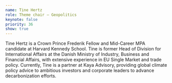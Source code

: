 ```yaml
---
name: Tine Hertz
role: Theme chair – Geopolitics
keynote: false
priority: 36
show: true
---
```


Tine Hertz is a Crown Prince Frederik Fellow and Mid-Career MPA candidate at Harvard Kennedy School. Tine is former Head of Division for International Affairs at the Danish Ministry of Industry, Business and Financial Affairs, with extensive experience in EU Single Market and trade policy. Currently, Tine is a partner at Kaya Advisory, providing global climate policy advice to ambitious investors and corporate leaders to advance decarbonization efforts.
